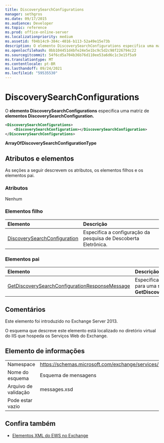 ```yaml
---
title: DiscoverySearchConfigurations
manager: sethgros
ms.date: 09/17/2015
ms.audience: Developer
ms.topic: reference
ms.prod: office-online-server
ms.localizationpriority: medium
ms.assetid: f04b14c9-384c-4016-b113-52a49e15e73b
description: O elemento DiscoverySearchConfigurations especifica uma matriz de elementos DiscoverySearchConfiguration.
ms.openlocfilehash: 0bb104451d4bfe24e5e1bc9c5d2c98f226794c22
ms.sourcegitcommit: 54f6cd5a704b36b76d110ee53a6d6c1c3e15f5a9
ms.translationtype: MT
ms.contentlocale: pt-BR
ms.lasthandoff: 09/24/2021
ms.locfileid: "59535530"
---
```

# <a name="discoverysearchconfigurations"></a>DiscoverySearchConfigurations

O **elemento DiscoverySearchConfigurations** especifica uma matriz de **elementos DiscoverySearchConfiguration.** 
  
```XML
<DiscoverySearchConfigurations>
    <DiscoverySearchConfiguration></DiscoverySearchConfiguration>
</DiscoverySearchConfigurations>
```

 **ArrayOfDiscoverySearchConfigurationType**
## <a name="attributes-and-elements"></a>Atributos e elementos

As seções a seguir descrevem os atributos, os elementos filhos e os elementos pai.
  
### <a name="attributes"></a>Atributos

Nenhum
  
### <a name="child-elements"></a>Elementos filho

|**Elemento**|**Descrição**|
|:-----|:-----|
|[DiscoverySearchConfiguration](discoverysearchconfiguration.md) <br/> |Especifica a configuração da pesquisa de Descoberta Eletrônica.  <br/> |
   
### <a name="parent-elements"></a>Elementos pai

|**Elemento**|**Descrição**|
|:-----|:-----|
|[GetDiscoverySearchConfigurationResponseMessage](getdiscoverysearchconfigurationresponsemessage.md) <br/> |Especifica a mensagem de resposta para uma **solicitação GetDiscoverySearchConfiguration.**  <br/> |
   
## <a name="remarks"></a>Comentários

Este elemento foi introduzido no Exchange Server 2013.
  
O esquema que descreve este elemento está localizado no diretório virtual do IIS que hospeda os Serviços Web do Exchange.
  
## <a name="element-information"></a>Elemento de informações

|||
|:-----|:-----|
|Namespace  <br/> |https://schemas.microsoft.com/exchange/services/2006/messages  <br/> |
|Nome do esquema  <br/> |Esquema de mensagens  <br/> |
|Arquivo de validação  <br/> |messages.xsd  <br/> |
|Pode estar vazio  <br/> ||
   
## <a name="see-also"></a>Confira também

- [Elementos XML do EWS no Exchange](ews-xml-elements-in-exchange.md)

